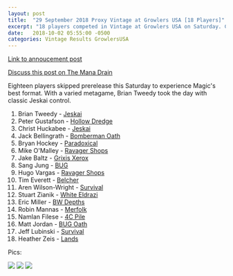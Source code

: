 ```yaml
---
layout: post
title:  "29 September 2018 Proxy Vintage at Growlers USA [18 Players]"
excerpt: "18 players competed in Vintage at Growlers USA on Saturday. Check out the results!"
date:   2018-10-02 05:55:00 -0500
categories: Vintage Results GrowlersUSA
---
```


[Link to annoucement post](http://themanadrain.com/topic/2130/9-29-18-romancing-the-stones-proxy-vintage-austin-tx)

[Discuss this post on The Mana Drain](http://themanadrain.com/topic/2172/29-september-2018-romancing-the-stones-7-18-players-in-austin-tx)

Eighteen players skipped prerelease this Saturday to experience Magic's best format. With a varied metagame, Brian Tweedy took the day with classic Jeskai control.

1. Brian Tweedy - [Jeskai](https://images.lonestarlhurgoyfs.com/2018-09-29/deck-1.jpg)
2. Peter Gustafson - [Hollow Dredge](https://images.lonestarlhurgoyfs.com/2018-09-29/deck-2.jpg)
3. Christ Huckabee - [Jeskai](https://images.lonestarlhurgoyfs.com/2018-09-29/deck-3.jpg)
4. Jack Bellingrath - [Bomberman Oath](https://images.lonestarlhurgoyfs.com/2018-09-29/deck-4.jpg)
5. Bryan Hockey - [Paradoxical](https://images.lonestarlhurgoyfs.com/2018-09-29/deck-5.jpg)
6. Mike O'Malley - [Ravager Shops](https://images.lonestarlhurgoyfs.com/2018-09-29/deck-6.jpg)
7. Jake Baltz - [Grixis Xerox](https://images.lonestarlhurgoyfs.com/2018-09-29/deck-7.jpg)
8. Sang Jung - [BUG](https://images.lonestarlhurgoyfs.com/2018-09-29/deck-8.jpg)
9. Hugo Vargas - [Ravager Shops](https://images.lonestarlhurgoyfs.com/2018-09-29/deck-9.jpg)
10. Tim Everett - [Belcher](https://images.lonestarlhurgoyfs.com/2018-09-29/deck-10.jpg)
11. Aren Wilson-Wright - [Survival](https://images.lonestarlhurgoyfs.com/2018-09-29/deck-11.jpg)
12. Stuart Zianik - [White Eldrazi](https://images.lonestarlhurgoyfs.com/2018-09-29/deck-12.jpg)
13. Eric Miller - [BW Depths](https://images.lonestarlhurgoyfs.com/2018-09-29/deck-13.jpg)
14. Robin Mannas - [Merfolk](https://images.lonestarlhurgoyfs.com/2018-09-29/deck-14.jpg)
15. NamIan Filese - [4C Pile](https://images.lonestarlhurgoyfs.com/2018-09-29/deck-15.jpg)
16. Matt Jordan - [BUG Oath](https://images.lonestarlhurgoyfs.com/2018-09-29/deck-16.jpg)
17. Jeff Lubinski - [Survival](https://images.lonestarlhurgoyfs.com/2018-09-29/deck-17.jpg)
18. Heather Zeis - [Lands](https://images.lonestarlhurgoyfs.com/2018-09-29/deck-18.jpg)


Pics:

![](https://images.lonestarlhurgoyfs.com/2018-09-29/1.jpg)
![](https://images.lonestarlhurgoyfs.com/2018-09-29/2.jpg)
![](https://images.lonestarlhurgoyfs.com/2018-09-29/3.jpg)